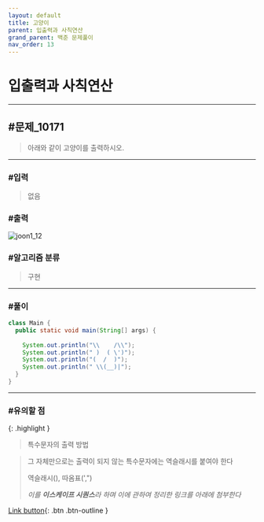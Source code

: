 ```yaml
---
layout: default
title: 고양이
parent: 입출력과 사칙연산
grand_parent: 백준 문제풀이
nav_order: 13
---
```


# 입출력과 사칙연산

---

## #문제_10171

> 아래와 같이 고양이를 출력하시오.

---

### #입력

> 없음

### #출력

![joon1_12](https://user-images.githubusercontent.com/126454114/233665812-b46d9ed6-d454-4330-b3fe-4fc7582d2e3a.jpg)

### #알고리즘 분류

> 구현

---

### #풀이

```java
class Main {
  public static void main(String[] args) {
	  
    System.out.println("\\    /\\");
    System.out.println(" )  ( \')");
    System.out.println("(  /  )");
    System.out.println(" \\(__)|");
  }
}
```

---

### #유의할 점

{: .highlight }
> 특수문자의 출력 방법

> 그 자체만으로는 출력이 되지 않는 특수문자에는 역슬래시를 붙여야 한다
>
> 역슬래시(\), 따옴표(',")
>
> _이를 **이스케이프 시퀀스**라 하며 이에 관하여 정리한 링크를 아래에 첨부한다_

[Link button](https://jgoo99.github.io/docs/programing.md/java.md/escape/){: .btn .btn-outline }